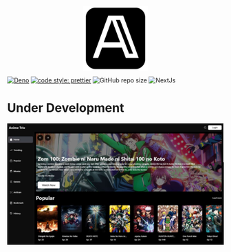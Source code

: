 <p align="center"><img src="./public/assets/logo.png" width="150px" align="center"></p>

[![Deno](https://github.com/ShivaBhattacharjee/AnimeTrix-next/actions/workflows/deno.yml/badge.svg)](https://github.com/ShivaBhattacharjee/AnimeTrix-next/actions/workflows/deno.yml)
[![code style: prettier](https://img.shields.io/badge/code_style-prettier-ff69b4.svg?style=flat-square)](https://github.com/prettier/prettier)
![GitHub repo size](https://img.shields.io/github/repo-size/shivabhattacharjee/animetrix-next)
![NextJs](https://img.shields.io/badge/next.js-000000?style=for-the-badge&logo=nextdotjs&logoColor=white)
# Under Development 
<img src="./public/assets/Screenshot (1009).jpg">
